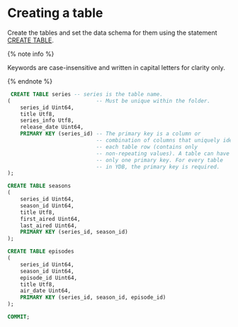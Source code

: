 # Creating a table

Create the tables and set the data schema for them using the statement [CREATE TABLE](../reference/syntax/create_table.md).

{% note info %}

Keywords are case-insensitive and written in capital letters for clarity only.

{% endnote %}

```sql
 CREATE TABLE series -- series is the table name.
(                           -- Must be unique within the folder.
    series_id Uint64,
    title Utf8,
    series_info Utf8,
    release_date Uint64,
    PRIMARY KEY (series_id) -- The primary key is a column or
                            -- combination of columns that uniquely identifies
                            -- each table row (contains only
                            -- non-repeating values). A table can have
                            -- only one primary key. For every table
                            -- in YDB, the primary key is required.
);

CREATE TABLE seasons
(
    series_id Uint64,
    season_id Uint64,
    title Utf8,
    first_aired Uint64,
    last_aired Uint64,
    PRIMARY KEY (series_id, season_id)
);

CREATE TABLE episodes
(
    series_id Uint64,
    season_id Uint64,
    episode_id Uint64,
    title Utf8,
    air_date Uint64,
    PRIMARY KEY (series_id, season_id, episode_id)
);

COMMIT;
```

